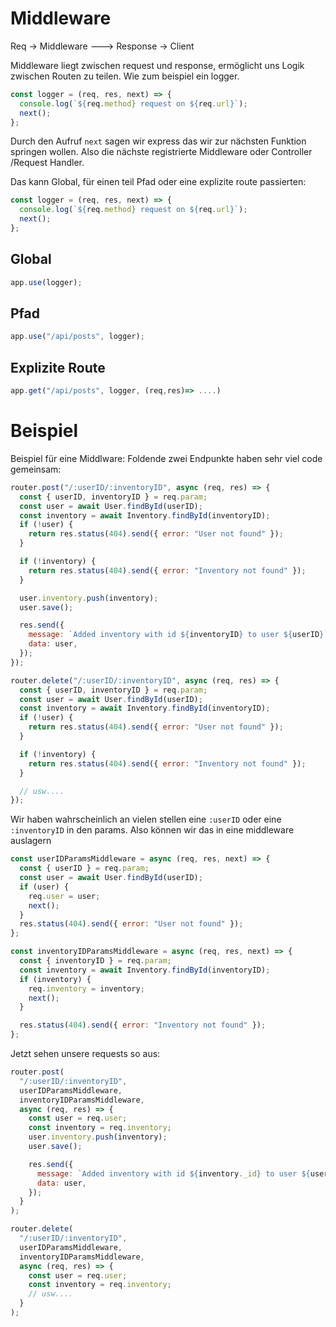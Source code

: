 # Middleware

Req -> Middleware ---> Response -> Client

Middleware liegt zwischen request und response, ermöglicht uns Logik zwischen Routen zu teilen.
Wie zum beispiel ein logger.

```js
const logger = (req, res, next) => {
  console.log(`${req.method} request on ${req.url}`);
  next();
};
```

Durch den Aufruf `next` sagen wir express das wir zur nächsten Funktion springen wollen. Also die nächste registrierte Middleware oder Controller /Request Handler.

Das kann Global, für einen teil Pfad oder eine explizite route passierten:

```js
const logger = (req, res, next) => {
  console.log(`${req.method} request on ${req.url}`);
  next();
};
```

## Global

```js
app.use(logger);
```

## Pfad

```js
app.use("/api/posts", logger);
```

## Explizite Route

```js
app.get("/api/posts", logger, (req,res)=> ....)
```

# Beispiel

Beispiel für eine Middlware:
Foldende zwei Endpunkte haben sehr viel code gemeinsam:

```js
router.post("/:userID/:inventoryID", async (req, res) => {
  const { userID, inventoryID } = req.param;
  const user = await User.findById(userID);
  const inventory = await Inventory.findById(inventoryID);
  if (!user) {
    return res.status(404).send({ error: "User not found" });
  }

  if (!inventory) {
    return res.status(404).send({ error: "Inventory not found" });
  }

  user.inventory.push(inventory);
  user.save();

  res.send({
    message: `Added inventory with id ${inventoryID} to user ${userID}`,
    data: user,
  });
});

router.delete("/:userID/:inventoryID", async (req, res) => {
  const { userID, inventoryID } = req.param;
  const user = await User.findById(userID);
  const inventory = await Inventory.findById(inventoryID);
  if (!user) {
    return res.status(404).send({ error: "User not found" });
  }

  if (!inventory) {
    return res.status(404).send({ error: "Inventory not found" });
  }

  // usw....
});
```

Wir haben wahrscheinlich an vielen stellen eine `:userID` oder eine `:inventoryID` in den params. Also können wir das in eine middleware auslagern

```js
const userIDParamsMiddleware = async (req, res, next) => {
  const { userID } = req.param;
  const user = await User.findById(userID);
  if (user) {
    req.user = user;
    next();
  }
  res.status(404).send({ error: "User not found" });
};

const inventoryIDParamsMiddleware = async (req, res, next) => {
  const { inventoryID } = req.param;
  const inventory = await Inventory.findById(inventoryID);
  if (inventory) {
    req.inventory = inventory;
    next();
  }

  res.status(404).send({ error: "Inventory not found" });
};
```

Jetzt sehen unsere requests so aus:

```js
router.post(
  "/:userID/:inventoryID",
  userIDParamsMiddleware,
  inventoryIDParamsMiddleware,
  async (req, res) => {
    const user = req.user;
    const inventory = req.inventory;
    user.inventory.push(inventory);
    user.save();

    res.send({
      message: `Added inventory with id ${inventory._id} to user ${user._id}`,
      data: user,
    });
  }
);

router.delete(
  "/:userID/:inventoryID",
  userIDParamsMiddleware,
  inventoryIDParamsMiddleware,
  async (req, res) => {
    const user = req.user;
    const inventory = req.inventory;
    // usw....
  }
);
```
